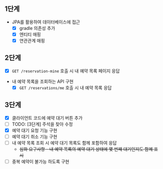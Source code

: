 ## 1단계

- JPA를 활용하여 데이터베이스에 접근
    - [x] gradle 의존성 추가
    - [x] 엔티티 매핑
    - [x] 연관관계 매핑

## 2단계

- [x] `GET /reservation-mine` 호출 시 내 예약 목록 페이지 응답
- 내 예약 목록을 조회하는 API 구현
    - [x] `GET /reservations/me` 호출 시 내 예약 목록 응답  

## 3단계

- [x] 클라이언트 코드에 예약 대기 버튼 추가
- [ ] TODO: [3단계] 주석을 찾아 수정
- [x] 예약 대기 요청 기능 구현
- [ ] 예약 대기 취소 기능 구현 
- [ ] 내 예약 목록 조회 시 예약 대기 목록도 함께 포함하여 응답
  - ~~심화 요구사항 - 내 예약 목록의 예약 대기 상태에 몇 번째 대기인지도 함께 표시~~
- [ ] 중복 예약이 불가능 하도록 구현
